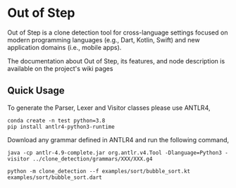 # Out of Step
Out of Step is a clone detection tool for cross-language settings focused on modern programming languages (e.g., Dart, Kotlin, Swift) and new application domains (i.e., mobile apps).

The documentation about Out of Step, its features, and node description is available on the project's wiki pages

## Quick Usage

To generate the Parser, Lexer and Visitor classes please use ANTLR4,
```
conda create -n test python=3.8
pip install antlr4-python3-runtime
```

Download any grammar defined in ANTLR4 and run the following command,
```
java -cp antlr-4.9-complete.jar org.antlr.v4.Tool -Dlanguage=Python3 -visitor ../clone_detection/grammars/XXX/XXX.g4
```

```
python -m clone_detection --f examples/sort/bubble_sort.kt examples/sort/bubble_sort.dart
```
